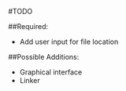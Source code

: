 #TODO

##Required:
* Add user input for file location

##Possible Additions:
* Graphical interface
* Linker

